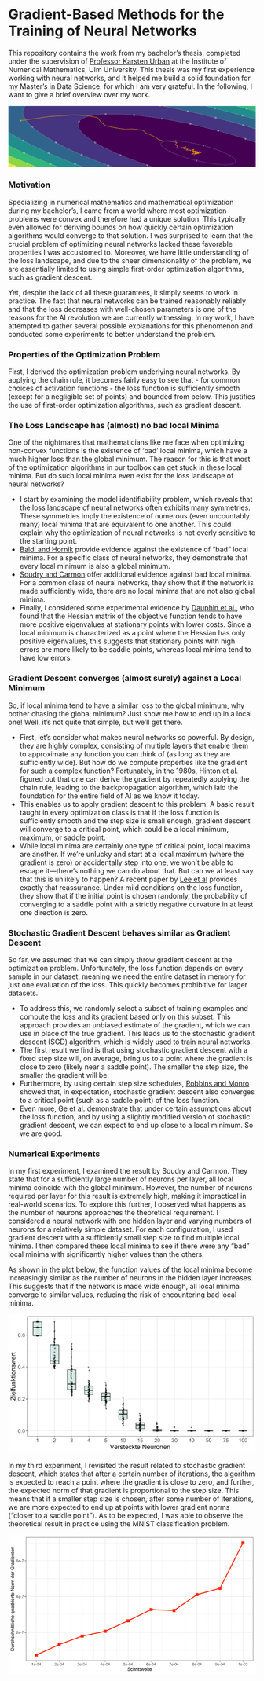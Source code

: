# Gradient-Based Methods for the Training of Neural Networks

This repository contains the work from my bachelor’s thesis, completed under the supervision of [Professor Karsten Urban](https://www.uni-ulm.de/mawi/institut-fuer-numerische-mathematik/institut/mitarbeiter/prof-dr-karsten-urban/) at the Institute of Numerical Mathematics, Ulm University. This thesis was my first experience working with neural networks, and it helped me build a solid foundation for my Master’s in Data Science, for which I am very grateful. In the following, I want to give a brief overview over my work.

![Alt text](assets/stochastic_gradient_descent.png)

### Motivation
Specializing in numerical mathematics and mathematical optimization during my bachelor’s, I came from a world where most optimization problems were convex and therefore had a unique solution. This typically even allowed for deriving bounds on how quickly certain optimization algorithms would converge to that solution. I was surprised to learn that the crucial problem of optimizing neural networks lacked these favorable properties I was accustomed to. Moreover, we have little understanding of the loss landscape, and due to the sheer dimensionality of the problem, we are essentially limited to using simple first-order optimization algorithms, such as gradient descent.

Yet, despite the lack of all these guarantees, it simply seems to work in practice. The fact that neural networks can be trained reasonably reliably and that the loss decreases with well-chosen parameters is one of the reasons for the AI revolution we are currently witnessing. In my work, I have attempted to gather several possible explanations for this phenomenon and conducted some experiments to better understand the problem.

### Properties of the Optimization Problem

First, I derived the optimization problem underlying neural networks. By applying the chain rule, it becomes fairly easy to see that - for common choices of activation functions - the loss function is sufficiently smooth (except for a negligible set of points) and bounded from below. This justifies the use of first-order optimization algorithms, such as gradient descent.

### The Loss Landscape has (almost) no bad local Minima

One of the nightmares that mathematicians like me face when optimizing non-convex functions is the existence of ‘bad’ local minima, which have a much higher loss than the global minimum. The reason for this is that most of the optimization algorithms in our toolbox can get stuck in these local minima. But do such local minima even exist for the loss landscape of neural networks?

- I start by examining the model identifiability problem, which reveals that the loss landscape of neural networks often exhibits many symmetries. These symmetries imply the existence of numerous (even uncountably many) local minima that are equivalent to one another. This could explain why the optimization of neural networks is not overly sensitive to the starting point.
- [Baldi and Hornik](http://www.vision.jhu.edu/teaching/learning/deeplearning19/assets/Baldi_Hornik-89.pdf) provide evidence against the existence of “bad” local minima. For a specific class of neural networks, they demonstrate that every local minimum is also a global minimum.
- [Soudry and Carmon](https://arxiv.org/abs/1605.08361) offer additional evidence against bad local minima. For a common class of neural networks, they show that if the network is made sufficiently wide, there are no local minima that are not also global minima.
- Finally, I considered some experimental evidence by [Dauphin et al.](https://arxiv.org/abs/1406.2572), who found that the Hessian matrix of the objective function tends to have more positive eigenvalues at stationary points with lower costs. Since a local minimum is characterized as a point where the Hessian has only positive eigenvalues, this suggests that stationary points with high errors are more likely to be saddle points, whereas local minima tend to have low errors.

### Gradient Descent converges (almost surely) against a Local Minimum

So, if local minima tend to have a similar loss to the global minimum, why bother chasing the global minimum? Just show me how to end up in a local one! Well, it’s not quite that simple, but we’ll get there.

- First, let’s consider what makes neural networks so powerful. By design, they are highly complex, consisting of multiple layers that enable them to approximate any function you can think of (as long as they are sufficiently wide). But how do we compute properties like the gradient for such a complex function? Fortunately, in the 1980s, Hinton et al. figured out that one can derive the gradient by repeatedly applying the chain rule, leading to the backpropagation algorithm, which laid the foundation for the entire field of AI as we know it today.
- This enables us to apply gradient descent to this problem. A basic result taught in every optimization class is that if the loss function is sufficiently smooth and the step size is small enough, gradient descent will converge to a critical point, which could be a local minimum, maximum, or saddle point.
- While local minima are certainly one type of critical point, local maxima are another. If we’re unlucky and start at a local maximum (where the gradient is zero) or accidentally step into one, we won’t be able to escape it—there’s nothing we can do about that. But can we at least say that this is unlikely to happen?  A recent paper by [Lee et al](https://arxiv.org/abs/1602.04915) provides exactly that reassurance. Under mild conditions on the loss function, they show that if the initial point is chosen randomly, the probability of converging to a saddle point with a strictly negative curvature in at least one direction is zero.

### Stochastic Gradient Descent behaves similar as Gradient Descent

So far, we assumed that we can simply throw gradient descent at the optimization problem. Unfortunately, the loss function depends on every sample in our dataset, meaning we need the entire dataset in memory for just one evaluation of the loss. This quickly becomes prohibitive for larger datasets.

- To address this, we randomly select a subset of training examples and compute the loss and its gradient based only on this subset. This approach provides an unbiased estimate of the gradient, which we can use in place of the true gradient. This leads us to the stochastic gradient descent (SGD) algorithm, which is widely used to train neural networks.
- The first result we find is that using stochastic gradient descent with a fixed step size will, on average, bring us to a point where the gradient is close to zero (likely near a saddle point). The smaller the step size, the smaller the gradient will be.
- Furthermore, by using certain step size schedules, [Robbins and Monro](https://projecteuclid.org/journals/annals-of-mathematical-statistics/volume-22/issue-3/A-Stochastic-Approximation-Method/10.1214/aoms/1177729586.full) showed that, in expectation, stochastic gradient descent also converges to a critical point (such as a saddle point) of the loss function.
- Even more, [Ge et al.](https://arxiv.org/abs/1503.02101) demonstrate that under certain assumptions about the loss function, and by using a slightly modified version of stochastic gradient descent, we can expect to end up close to a local minimum. So we are good.

### Numerical Experiments

In my first experiment, I examined the result by Soudry and Carmon. They state that for a sufficiently large number of neurons per layer, all local minima coincide with the global minimum. However, the number of neurons required per layer for this result is extremely high, making it impractical in real-world scenarios. To explore this further, I observed what happens as the number of neurons approaches the theoretical requirement. I considered a neural network with one hidden layer and varying numbers of neurons for a relatively simple dataset. For each configuration, I used gradient descent with a sufficiently small step size to find multiple local minima. I then compared these local minima to see if there were any “bad” local minima with significantly higher values than the others.

As shown in the plot below, the function values of the local minima become increasingly similar as the number of neurons in the hidden layer increases. This suggests that if the network is made wide enough, all local minima converge to similar values, reducing the risk of encountering bad local minima.

![Alt text](assets/experiment_1.png)

In my third experiment, I revisited the result related to stochastic gradient descent, which states that after a certain number of iterations, the algorithm is expected to reach a point where the gradient is close to zero, and further, the expected norm of that gradient is proportional to the step size. This means that if a smaller step size is chosen, after some number of iterations, we are more expected to end up at points with lower gradient norms (“closer to a saddle point”). As to be expected, I was able to observe the theoretical result in practice using the MNIST classification problem.

![Alt text](assets/experiment_3.png)
